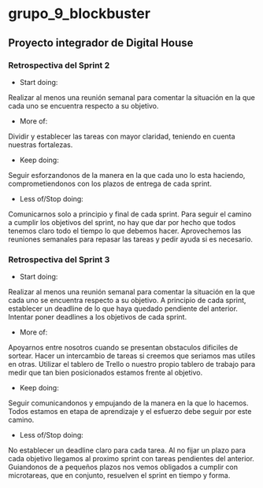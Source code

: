 # grupo_9_blockbuster
## Proyecto integrador de Digital House

### Retrospectiva del Sprint 2

- Start doing:

Realizar al menos una reunión semanal para comentar la situación en la que cada uno se encuentra respecto a su objetivo.

- More of:

Dividir y establecer las tareas con mayor claridad, teniendo en cuenta nuestras fortalezas.

- Keep doing:

Seguir esforzandonos de la manera en la que cada uno lo esta haciendo, comprometiendonos con los plazos de entrega de cada sprint.

- Less of/Stop doing:

Comunicarnos solo a principio y final de cada sprint. Para seguir el camino a cumplir los objetivos del sprint, no hay que dar por hecho que todos tenemos claro todo el tiempo lo que debemos hacer. Aprovechemos las reuniones semanales para repasar las tareas y pedir ayuda si es necesario.


### Retrospectiva del Sprint 3

- Start doing:

Realizar al menos una reunión semanal para comentar la situación en la que cada uno se encuentra respecto a su objetivo. A principio de cada sprint, establecer un deadline de lo que haya quedado pendiente del anterior. Intentar poner deadlines a los objetivos de cada sprint.

- More of:

Apoyarnos entre nosotros cuando se presentan obstaculos dificiles de sortear. Hacer un intercambio de tareas si creemos que seriamos mas utiles en otras. 
Utilizar el tablero de Trello o nuestro propio tablero de trabajo para medir que tan bien posicionados estamos frente al objetivo.

- Keep doing:

Seguir comunicandonos y empujando de la manera en la que lo hacemos. Todos estamos en etapa de aprendizaje y el esfuerzo debe seguir por este camino.

- Less of/Stop doing:

No establecer un deadline claro para cada tarea. Al no fijar un plazo para cada objetivo llegamos al proximo sprint con tareas pendientes del anterior. Guiandonos de a pequeños plazos nos vemos obligados a cumplir con microtareas, que en conjunto, resuelven el sprint en tiempo y forma.  


